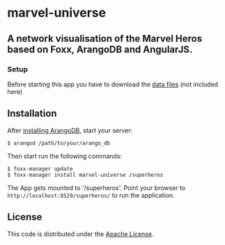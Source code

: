 # marvel-universe
## A network visualisation of the Marvel Heros based on Foxx, ArangoDB and AngularJS.

### Setup

Before starting this app you have to download the [data files](https://github.com/triAGENS/ArangoDB-Data/tree/master/Graphs/Marvel%20Universe) (not included here)


## Installation

After [installing ArangoDB](http://www.arangodb.org/download), start your server:

    $ arangod /path/to/your/arango_db

Then start run the following commands:

    $ foxx-manager update
    $ foxx-manager install marvel-universe /superheros

The App gets mounted to '/superheros'. Point your browser to `http://localhost:8529/superheros/` to run the application.


## License

This code is distributed under the [Apache License](http://www.apache.org/licenses/LICENSE-2.0).
